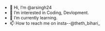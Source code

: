 - 👋 Hi, I’m @arsingh24
- 👀 I’m interested in Coding, Devlopment.
- 🌱 I’m currently learning.
- 📫 How to reach me on insta--@theth_bihari_

<!---
arsingh24/arsingh24 is a ✨ special ✨ repository because its `README.md` (this file) appears on your GitHub profile.
You can click the Preview link to take a look at your changes.
--->
